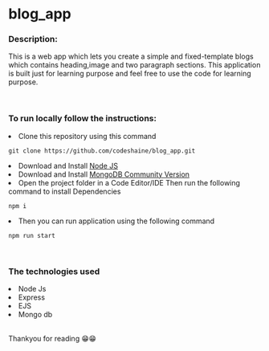 # blog_app

### Description:

 <p>This is a web app which lets you create a simple and fixed-template blogs which contains heading,image and two paragraph sections. This application is built just for learning purpose and feel free to use the code for learning purpose.</p>
 <br>

### To run locally follow the instructions:

 <li>Clone this repository using this command</li>

```
git clone https://github.com/codeshaine/blog_app.git
```

 <li>Download and Install <a href="https://nodejs.org/en/download">Node JS</a> </li>

 <li>Download and Install <a href="https://www.mongodb.com/try/download/community">MongoDB Community Version</a></li>

  <li>Open the project folder in a Code Editor/IDE Then run the following command to install Dependencies</li>

```
npm i
```

  <li>Then you can run application using the following command</li>

```
npm run start
```

<br>

### The technologies used

<li>Node Js</li>
<li>Express</li>
<li>EJS</li>
<li>Mongo db</li>
<br>

Thankyou for reading 😁😁
